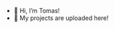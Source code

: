 - 👋 Hi, I’m Tomas!
- 👀 My projects are uploaded here!

<!---
kukelia/kukelia is a ✨ special ✨ repository because its `README.md` (this file) appears on your GitHub profile.
You can click the Preview link to take a look at your changes.
--->
